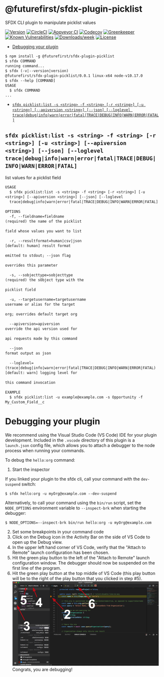 @futurefirst/sfdx-plugin-picklist
=================================

SFDX CLI plugin to manipulate picklist values

[![Version](https://img.shields.io/npm/v/@futurefirst/sfdx-plugin-picklist.svg)](https://npmjs.org/package/@futurefirst/sfdx-plugin-picklist)
[![CircleCI](https://circleci.com/gh/futurefirst/sfdx-plugin-picklist/tree/master.svg?style=shield)](https://circleci.com/gh/futurefirst/sfdx-plugin-picklist/tree/master)
[![Appveyor CI](https://ci.appveyor.com/api/projects/status/github/futurefirst/sfdx-plugin-picklist?branch=master&svg=true)](https://ci.appveyor.com/project/heroku/sfdx-plugin-picklist/branch/master)
[![Codecov](https://codecov.io/gh/futurefirst/sfdx-plugin-picklist/branch/master/graph/badge.svg)](https://codecov.io/gh/futurefirst/sfdx-plugin-picklist)
[![Greenkeeper](https://badges.greenkeeper.io/futurefirst/sfdx-plugin-picklist.svg)](https://greenkeeper.io/)
[![Known Vulnerabilities](https://snyk.io/test/github/futurefirst/sfdx-plugin-picklist/badge.svg)](https://snyk.io/test/github/futurefirst/sfdx-plugin-picklist)
[![Downloads/week](https://img.shields.io/npm/dw/@futurefirst/sfdx-plugin-picklist.svg)](https://npmjs.org/package/@futurefirst/sfdx-plugin-picklist)
[![License](https://img.shields.io/npm/l/@futurefirst/sfdx-plugin-picklist.svg)](https://github.com/futurefirst/sfdx-plugin-picklist/blob/master/package.json)

<!-- toc -->
* [Debugging your plugin](#debugging-your-plugin)
<!-- tocstop -->
<!-- install -->
<!-- usage -->
```sh-session
$ npm install -g @futurefirst/sfdx-plugin-picklist
$ sfdx COMMAND
running command...
$ sfdx (-v|--version|version)
@futurefirst/sfdx-plugin-picklist/0.0.1 linux-x64 node-v10.17.0
$ sfdx --help [COMMAND]
USAGE
  $ sfdx COMMAND
...
```
<!-- usagestop -->
<!-- commands -->
* [`sfdx picklist:list -s <string> -f <string> [-r <string>] [-u <string>] [--apiversion <string>] [--json] [--loglevel trace|debug|info|warn|error|fatal|TRACE|DEBUG|INFO|WARN|ERROR|FATAL]`](#sfdx-picklistlist--s-string--f-string--r-string--u-string---apiversion-string---json---loglevel-tracedebuginfowarnerrorfataltracedebuginfowarnerrorfatal)

## `sfdx picklist:list -s <string> -f <string> [-r <string>] [-u <string>] [--apiversion <string>] [--json] [--loglevel trace|debug|info|warn|error|fatal|TRACE|DEBUG|INFO|WARN|ERROR|FATAL]`

list values for a picklist field

```
USAGE
  $ sfdx picklist:list -s <string> -f <string> [-r <string>] [-u <string>] [--apiversion <string>] [--json] [--loglevel 
  trace|debug|info|warn|error|fatal|TRACE|DEBUG|INFO|WARN|ERROR|FATAL]

OPTIONS
  -f, --fieldname=fieldname                                                         (required) the name of the picklist
                                                                                    field whose values you want to list

  -r, --resultformat=human|csv|json                                                 [default: human] result format
                                                                                    emitted to stdout; --json flag
                                                                                    overrides this parameter

  -s, --sobjecttype=sobjecttype                                                     (required) the sObject type with the
                                                                                    picklist field

  -u, --targetusername=targetusername                                               username or alias for the target
                                                                                    org; overrides default target org

  --apiversion=apiversion                                                           override the api version used for
                                                                                    api requests made by this command

  --json                                                                            format output as json

  --loglevel=(trace|debug|info|warn|error|fatal|TRACE|DEBUG|INFO|WARN|ERROR|FATAL)  [default: warn] logging level for
                                                                                    this command invocation

EXAMPLE
  $ sfdx picklist:list -u example@example.com -s Opportunity -f My_Custom_Field__c
```
<!-- commandsstop -->
<!-- debugging-your-plugin -->
# Debugging your plugin
We recommend using the Visual Studio Code (VS Code) IDE for your plugin development. Included in the `.vscode` directory of this plugin is a `launch.json` config file, which allows you to attach a debugger to the node process when running your commands.

To debug the `hello:org` command: 
1. Start the inspector
  
If you linked your plugin to the sfdx cli, call your command with the `dev-suspend` switch: 
```sh-session
$ sfdx hello:org -u myOrg@example.com --dev-suspend
```
  
Alternatively, to call your command using the `bin/run` script, set the `NODE_OPTIONS` environment variable to `--inspect-brk` when starting the debugger:
```sh-session
$ NODE_OPTIONS=--inspect-brk bin/run hello:org -u myOrg@example.com
```

2. Set some breakpoints in your command code
3. Click on the Debug icon in the Activity Bar on the side of VS Code to open up the Debug view.
4. In the upper left hand corner of VS Code, verify that the "Attach to Remote" launch configuration has been chosen.
5. Hit the green play button to the left of the "Attach to Remote" launch configuration window. The debugger should now be suspended on the first line of the program. 
6. Hit the green play button at the top middle of VS Code (this play button will be to the right of the play button that you clicked in step #5).
<br><img src=".images/vscodeScreenshot.png" width="480" height="278"><br>
Congrats, you are debugging!
